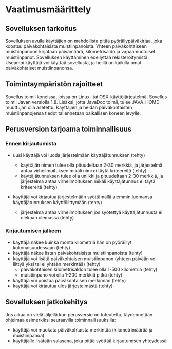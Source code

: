 # Vaatimusmäärittely

## Sovelluksen tarkoitus

Sovelluksen avulla käyttäjien on mahdollista pitää pyöräilypäiväkirjaa, joka koostuu päiväkohtaisista muistiinpanoista. Yhteen päiväkohtaiseen muistiinpanoon kirjataan päivämäärä, kilometrisaldo ja vapaamuotoiset muistiinpanot. Sovelluksen käyttäminen edellyttää rekisteröitymistä. Useampi käyttäjä voi käyttää sovellusta, ja heillä on kaikilla omat päiväkohtaiset muistiinpanonsa.

## Toimintaympäristön rajoitteet

Sovellus toimii koneissa, joissa on Linux- tai OSX-käyttöjärjestelmä. Sovellus toimii Javan versiolla 1.8. Lisäksi, jotta JavaDoc toimii, tulee JAVA_HOME-muuttujan olla asetettu. Käyttäjien ja heidän päiväkohtaisten muistiinpanojensa tiedot tallennetaan paikallisen koneen levylle. 

## Perusversion tarjoama toiminnallisuus 

### Ennen kirjautumista
- uusi käyttäjä voi luoda järjestelmään käyttäjätunnuksen (tehty) 
  - käyttäjän nimen tulee olla pituudeltaan 2-30 merkkiä, ja järjestelmä antaa virheilmoituksen mikäli nimi ei täytä kriteereitä (tehty)
  - käyttäjätunnuksen tulee olla uniikki ja pituudeltaan 2-30  merkkiä, ja järjestelmä antaa virheilmoituksen mikäli käyttäjätunnus ei täytä kriteereitä (tehty)

- käyttäjä voi kirjautua järjestelmään syöttämällä aiemmin luomansa käyttäjätunnuksen käyttöliittymään (tehty)
  - järjestelmä antaa virheilmoituksen jos syötettyä käyttäjätunnusta ei olekaan olemassa (tehty)

### Kirjautumisen jälkeen
- käyttäjä näkee kuinka monta kilometriä hän on pyöräillyt kokonaisuudessaan (tehty)
- käyttäjä näkee listan päiväkohtaisista muistiinpanoista (tehty)
- käyttäjä voi lisätä päiväkohtaisen muistiinpanon (yhteen päivään voi liittyä yksi tai ei yhtään merkintää) (tehty)
  - päiväkohtaisen kilometrisaldon tulee olla 1-500 kilometriä (tehty)
  - muistiinpano voi olla 1-200 merkkiä pitkä (tehty)
- käyttäjä voi poistaa päiväkohtaisen merkinnän (tehty)
- käyttäjä voi kirjautua ulos järjestelmästä (tehty)

## Sovelluksen jatkokehitys

Jos aikaa on vielä jäljellä kun perusversio on toteutettu, täydennetään ohjelmaa esimerkiksi seuraavilla toiminnallisuuksilla:
- käyttäjä voi muokata päiväkohtaista merkintää (kilometrimäärää ja muistiinpanoa)
- käyttäjälle lisätään salasana, joka pitää syöttää kirjautumisen yhteydessä

